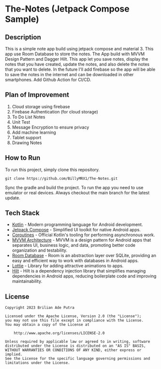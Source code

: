 # The-Notes (Jetpack Compose Sample)

## Description

This is a simple note app build using jetpack compose and material 3. This app use Room Database to store the notes. The App build with MVVM Design Pattern and Dagger Hilt. This app let you save notes, display the notes that you have created, update the notes, and also delete the notes that you want to delete. In the future I'll add firebase so the app will be able to save the notes in the internet and can be downloaded in other smartphones. Add Github Action for CI/CD.

## Plan of Improvement

1. Cloud storage using firebase
2. Firebase Authentication (for cloud storage)
3. To Do List Notes
4. Unit Test
5. Message Encryption to ensure privacy
6. Add machine learning
7. Tablet support 
8. Drawing  Notes

## How to Run
To run this project, simply clone this repository.

```
git clone https://github.com/BillyMRX1/The-Notes.git
```

Sync the gradle and build the project. 
To run the app you need to use emulator or real devices. 
Always checkout the main branch for the latest update.

## Tech Stack
- [Kotlin](https://kotlinlang.org/) - Modern programming language for Android development.
- [Jetpack Compose](https://developer.android.com/jetpack/compose) - Simplified UI toolkit for native Android apps.
- [Coroutines](https://kotlinlang.org/docs/reference/coroutines-overview.html) - Official Kotlin's tooling for performing asynchronous work.
- [MVVM Architecture](https://developer.android.com/jetpack/guide) - MVVM is a design pattern for Android apps that separates UI, business logic, and data, promoting better code organization and testability.
- [Room Database](https://developer.android.com/jetpack/androidx/releases/room) - Room is an abstraction layer over SQLite, providing an easy and efficient way to work with databases in Android apps.
- [Lottie](https://airbnb.design/lottie/) - Library for adding attractive animations to apps.
- [Hilt](https://developer.android.com/jetpack/androidx/releases/hilt?hl=id) - Hilt is a dependency injection library that simplifies managing dependencies in Android apps, reducing boilerplate code and improving maintainability.

## License

```
Copyright 2023 Brilian Ade Putra

Licensed under the Apache License, Version 2.0 (the "License");
you may not use this file except in compliance with the License.
You may obtain a copy of the License at

    http://www.apache.org/licenses/LICENSE-2.0

Unless required by applicable law or agreed to in writing, software
distributed under the License is distributed on an "AS IS" BASIS,
WITHOUT WARRANTIES OR CONDITIONS OF ANY KIND, either express or implied.
See the License for the specific language governing permissions and
limitations under the License.
```
